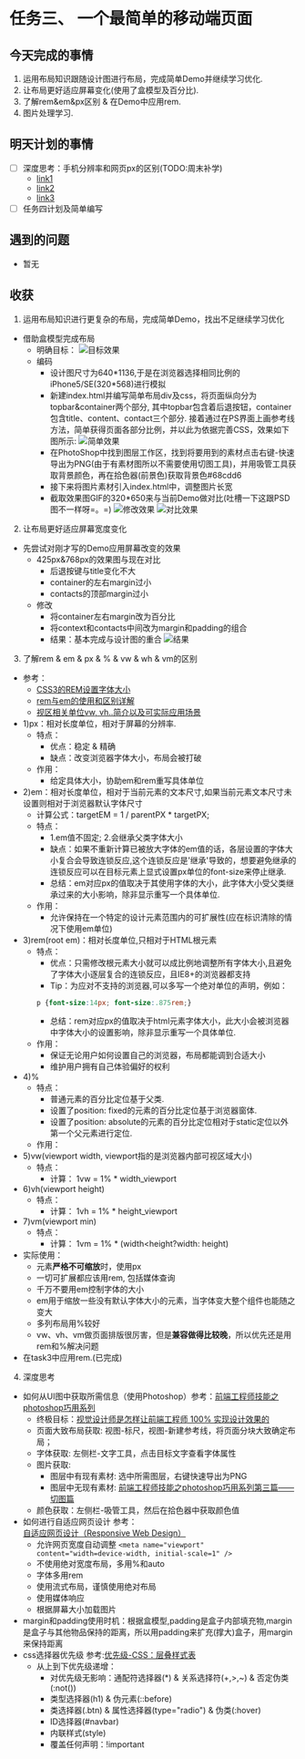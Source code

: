 # 任务三、 一个最简单的移动端页面

## 今天完成的事情

1. 运用布局知识跟随设计图进行布局，完成简单Demo并继续学习优化.
2. 让布局更好适应屏幕变化(使用了盒模型及百分比).
3. 了解rem&em&px区别 & 在Demo中应用rem.
4. 图片处理学习.

## 明天计划的事情

- [ ] 深度思考：手机分辨率和网页px的区别(TODO:周末补学)
  - [link1](http://www.cnblogs.com/yaozhongxiao/archive/2014/07/14/3842908.html)
  - [link2](https://jingyan.baidu.com/article/22a299b52586cd9e19376aa9.html)
  - [link3](http://hax.iteye.com/blog/374323)
- [ ] 任务四计划及简单编写

## 遇到的问题

- 暂无

## 收获

1. 运用布局知识进行更复杂的布局，完成简单Demo，找出不足继续学习优化
  - 借助盒模型完成布局
    - 明确目标：
  ![目标效果](pic_effect/task3.gif)
    - 编码
      - 设计图尺寸为640\*1136,于是在浏览器选择相同比例的iPhone5/SE(320\*568)进行模拟
      - 新建index.html并编写简单布局div及css，将页面纵向分为topbar&container两个部分, 其中topbar包含着后退按钮，container包含title、content、contact三个部分. 接着通过在PS界面上画参考线方法，简单获得页面各部分比例，并以此为依据完善CSS，效果如下图所示:
      ![简单效果](pic_effect/simple1.png)
      - 在PhotoShop中找到图层工作区，找到将要用到的素材点击右键-快速导出为PNG(由于有素材图所以不需要使用切图工具)，并用吸管工具获取背景颜色，再在拾色器(前景色)获取背景色#68cdd6
      - 接下来将图片素材引入index.html中，调整图片长宽
      - 截取效果图GIF的320*650来与当前Demo做对比(吐槽一下这跟PSD图不一样呀=。=)
      ![修改效果](pic_effect/simple3.png)
      ![对比效果](pic_effect/与GIF截图的对比效果.png)

2. 让布局更好适应屏幕宽度变化
  - 先尝试对刚才写的Demo应用屏幕改变的效果
    - 425px&768px的效果图与现在对比
      - 后退按键与title变化不大
      - container的左右margin过小
      - contacts的顶部margin过小
    - 修改
      - 将container左右margin改为百分比
      - 将context和contacts中间改为margin和padding的组合
      - 结果：基本完成与设计图的重合
  ![结果](pic_effect/葡萄藤效果演示.gif)
3. 了解rem & em & px & % & vw & wh & vm的区别
  - 参考：
    - [CSS3的REM设置字体大小](https://www.w3cplus.com/css3/define-font-size-with-css3-rem)
    - [rem与em的使用和区别详解](http://caibaojian.com/rem-vs-em.html)
    - [视区相关单位vw, vh..简介以及可实际应用场景](http://www.zhangxinxu.com/wordpress/2012/09/new-viewport-relative-units-vw-vh-vm-vmin/)
  - 1)px：相对长度单位，相对于屏幕的分辨率.
    - 特点：
      - 优点：稳定 & 精确
      - 缺点：改变浏览器字体大小，布局会被打破
    - 作用：
      - 给定具体大小，协助em和rem重写具体单位
  - 2)em：相对长度单位，相对于当前元素的文本尺寸,如果当前元素文本尺寸未设置则相对于浏览器默认字体尺寸
    - 计算公式：targetEM = 1 / parentPX * targetPX;
    - 特点：
      - 1.em值不固定; 2.会继承父类字体大小
      - 缺点：如果不重新计算已被放大字体的em值的话，各层设置的字体大小复合会导致连锁反应,这个连锁反应是'继承'导致的，想要避免继承的连锁反应可以在目标元素上显式设置px单位的font-size来停止继承.
      - 总结：em对应px的值取决于其使用字体的大小，此字体大小受父类继承过来的大小影响，除非显示重写一个具体单位.
    - 作用：
      - 允许保持在一个特定的设计元素范围内的可扩展性(应在标识清除的情况下使用em单位)
  - 3)rem(root em)：相对长度单位,只相对于HTML根元素
    - 特点：
      - 优点：只需修改根元素大小就可以成比例地调整所有字体大小,且避免了字体大小逐层复合的连锁反应，且IE8+的浏览器都支持
      - Tip：为应对不支持的浏览器,可以多写一个绝对单位的声明，例如：
      ``` css
      p {font-size:14px; font-size:.875rem;}
      ```
      - 总结：rem对应px的值取决于html元素字体大小，此大小会被浏览器中字体大小的设置影响，除非显示重写一个具体单位.
    - 作用：
      - 保证无论用户如何设置自己的浏览器，布局都能调到合适大小
      - 维护用户拥有自己体验偏好的权利
  - 4)%
    - 特点：
      - 普通元素的百分比定位基于父类.
      - 设置了position: fixed的元素的百分比定位基于浏览器窗体.
      - 设置了position: absolute的元素的百分比定位相对于static定位以外第一个父元素进行定位.
    - 作用：
  - 5)vw(viewport width, viewport指的是浏览器内部可视区域大小)
    - 特点：
      - 计算： 1vw = 1% * width_viewport
  - 6)vh(viewport height)
    - 特点：
      - 计算： 1vh = 1% * height_viewport
  - 7)vm(viewport min)
    - 特点：
      - 计算： 1vm = 1% * (width<height?width: height)
  - 实际使用：
    - 元素**严格不可缩放**时，使用px
    - 一切可扩展都应该用rem, 包括媒体查询
    - 千万不要用em控制字体的大小
    - em用于缩放一些没有默认字体大小的元素，当字体变大整个组件也能随之变大
    - 多列布局用%较好
    - vw、vh、vm做页面排版很厉害，但是**兼容做得比较晚**，所以优先还是用rem和%解决问题
  - 在task3中应用rem.(已完成)
4. 深度思考
  - 如何从UI图中获取所需信息（使用Photoshop）参考：[前端工程师技能之photoshop巧用系列](http://www.cnblogs.com/xiaohuochai/p/4770584.html)
    - 终极目标：[视觉设计师是怎样让前端工程师 100% 实现设计效果的](https://www.zhihu.com/question/27743708)
    - 页面大致布局获取: 视图-标尺，视图-新建参考线，将页面分块大致确定布局；
    - 字体获取: 左侧栏-文字工具，点击目标文字查看字体属性
    - 图片获取:
      - 图层中有现有素材: 选中所需图层，右键快速导出为PNG
      - 图层中无现有素材: [前端工程师技能之photoshop巧用系列第三篇——切图篇](http://www.cnblogs.com/xiaohuochai/p/4793240.html)
    - 颜色获取：左侧栏-吸管工具，然后在拾色器中获取颜色值
  - 如何进行自适应网页设计 参考：[自适应网页设计（Responsive Web Design）](http://www.ruanyifeng.com/blog/2012/05/responsive_web_design.html)
    - 允许网页宽度自动调整 ```<meta name="viewport" content="width=device-width, initial-scale=1" />```
    - 不使用绝对宽度布局，多用%和auto
    - 字体多用rem
    - 使用流式布局，谨慎使用绝对布局
    - 使用媒体响应
    - 根据屏幕大小加载图片
  - margin和padding使用时机：根据盒模型,padding是盒子内部填充物,margin是盒子与其他物品保持的距离，所以用padding来扩充(撑大)盒子，用margin来保持距离
  - css选择器优先级 参考:[优先级-CSS：层叠样式表](https://developer.mozilla.org/zh-CN/docs/Web/CSS/Specificity)
    - 从上到下优先级递增：
      - 对优先级无影响：通配符选择器(*) & 关系选择符(+,>,~) & 否定伪类(:not())
      - 类型选择器(h1) & 伪元素(::before)
      - 类选择器(.btn) & 属性选择器(type="radio") & 伪类(:hover)
      - ID选择器(#navbar)
      - 内联样式(style)
      - 覆盖任何声明：!important
